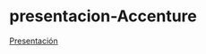 # presentacion-Accenture
<a href="https://www.canva.com/design/DAGGN6EK2kc/x3jQSvKGMIL7Gjhb2FKAag/edit?utm_content=DAGGN6EK2kc&utm_campaign=designshare&utm_medium=link2&utm_source=sharebutton">Presentación</a>

